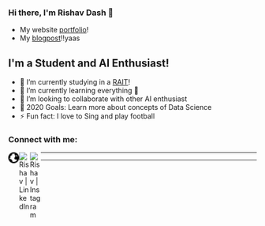 ### Hi there, I'm Rishav Dash  👋

- My website [portfolio][mywebsite]!
- My [blogpost][myblog]!!yaas
## I'm a Student and AI Enthusiast!

- 🔭 I’m currently studying in a [RAIT][website]!
- 🌱 I’m currently learning everything 🤣
- 👯 I’m looking to collaborate with other AI enthusiast
- 🥅 2020 Goals: Learn more about concepts of Data Science
- ⚡ Fun fact: I love to Sing and play football

### Connect with me:

[<img align="left" alt="intruder.com" width="22px" src="https://raw.githubusercontent.com/iconic/open-iconic/master/svg/globe.svg" />][mywebsite]

[<img align="left" alt="Rishav | LinkedIn" width="22px" src="https://cdn.jsdelivr.net/npm/simple-icons@v3/icons/linkedin.svg" />][linkedin]

[<img align="left" alt="Rishav | Instagram" width="22px" src="https://cdn.jsdelivr.net/npm/simple-icons@v3/icons/instagram.svg" />][instagram]

---


---

[website]: http://www.dypatil.edu/mumbai/rait/
[instagram]: https://www.instagram.com/rishav.dash/
[linkedin]: https://www.linkedin.com/in/rishav-dash-4b1b84189/
[mywebsite]:https://9930046.wixsite.com/intruder
[myblog]: https://9930046.wixsite.com/intruder/blog

